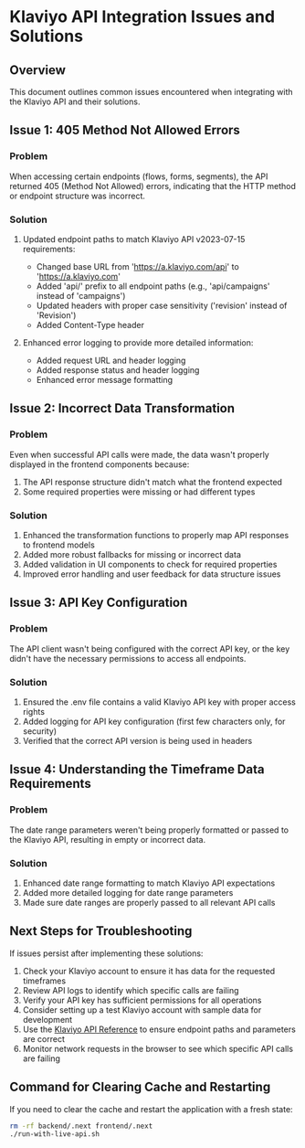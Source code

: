 # Klaviyo API Integration Issues and Solutions

## Overview

This document outlines common issues encountered when integrating with the Klaviyo API and their solutions.

## Issue 1: 405 Method Not Allowed Errors

### Problem
When accessing certain endpoints (flows, forms, segments), the API returned 405 (Method Not Allowed) errors, indicating that the HTTP method or endpoint structure was incorrect.

### Solution
1. Updated endpoint paths to match Klaviyo API v2023-07-15 requirements:
   - Changed base URL from 'https://a.klaviyo.com/api' to 'https://a.klaviyo.com'
   - Added 'api/' prefix to all endpoint paths (e.g., 'api/campaigns' instead of 'campaigns')
   - Updated headers with proper case sensitivity ('revision' instead of 'Revision')
   - Added Content-Type header

2. Enhanced error logging to provide more detailed information:
   - Added request URL and header logging
   - Added response status and header logging
   - Enhanced error message formatting

## Issue 2: Incorrect Data Transformation

### Problem
Even when successful API calls were made, the data wasn't properly displayed in the frontend components because:
1. The API response structure didn't match what the frontend expected
2. Some required properties were missing or had different types

### Solution
1. Enhanced the transformation functions to properly map API responses to frontend models
2. Added more robust fallbacks for missing or incorrect data
3. Added validation in UI components to check for required properties
4. Improved error handling and user feedback for data structure issues

## Issue 3: API Key Configuration

### Problem
The API client wasn't being configured with the correct API key, or the key didn't have the necessary permissions to access all endpoints.

### Solution
1. Ensured the .env file contains a valid Klaviyo API key with proper access rights
2. Added logging for API key configuration (first few characters only, for security)
3. Verified that the correct API version is being used in headers

## Issue 4: Understanding the Timeframe Data Requirements

### Problem
The date range parameters weren't being properly formatted or passed to the Klaviyo API, resulting in empty or incorrect data.

### Solution
1. Enhanced date range formatting to match Klaviyo API expectations
2. Added more detailed logging for date range parameters
3. Made sure date ranges are properly passed to all relevant API calls

## Next Steps for Troubleshooting

If issues persist after implementing these solutions:

1. Check your Klaviyo account to ensure it has data for the requested timeframes
2. Review API logs to identify which specific calls are failing
3. Verify your API key has sufficient permissions for all operations
4. Consider setting up a test Klaviyo account with sample data for development
5. Use the [Klaviyo API Reference](https://developers.klaviyo.com/en/reference/api_overview) to ensure endpoint paths and parameters are correct
6. Monitor network requests in the browser to see which specific API calls are failing

## Command for Clearing Cache and Restarting

If you need to clear the cache and restart the application with a fresh state:

```bash
rm -rf backend/.next frontend/.next
./run-with-live-api.sh
```